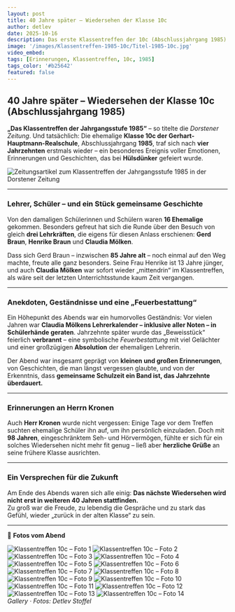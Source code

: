 ```yaml
---
layout: post
title: 40 Jahre später – Wiedersehen der Klasse 10c
author: detlev
date: 2025-10-16
description: Das erste Klassentreffen der 10c (Abschlussjahrgang 1985) – vier Jahrzehnte nach dem Schulabschluss
image: '/images/Klassentreffen-1985-10c/Titel-1985-10c.jpg'
video_embed:
tags: [Erinnerungen, Klassentreffen, 10c, 1985]
tags_color: '#b25642'
featured: false
---
```


## 40 Jahre später – Wiedersehen der Klasse 10c (Abschlussjahrgang 1985)

**„Das Klassentreffen der Jahrgangsstufe 1985“** – so titelte die *Dorstener Zeitung*. Und tatsächlich:
Die ehemalige **Klasse 10c der Gerhart-Hauptmann-Realschule**, Abschlussjahrgang **1985**, traf sich nach **vier Jahrzehnten** erstmals wieder – ein besonderes Ereignis voller Emotionen, Erinnerungen und Geschichten, das bei **Hülsdünker** gefeiert wurde.

<img src="/images/Klassentreffen-1985-10c/Zeitung.jpg" loading="lazy" alt="Zeitungsartikel zum Klassentreffen der Jahrgangsstufe 1985 in der Dorstener Zeitung">

---

### Lehrer, Schüler – und ein Stück gemeinsame Geschichte

Von den damaligen Schülerinnen und Schülern waren **16 Ehemalige** gekommen. Besonders gefreut hat sich die Runde über den Besuch von gleich **drei Lehrkräften**, die eigens für diesen Anlass erschienen: **Gerd Braun**, **Henrike Braun** und **Claudia Mölken**.  

Dass sich Gerd Braun – inzwischen **85 Jahre alt** – noch einmal auf den Weg machte, freute alle ganz besonders. Seine Frau Henrike ist 13 Jahre jünger, und auch **Claudia Mölken** war sofort wieder „mittendrin“ im Klassentreffen, als wäre seit der letzten Unterrichtsstunde kaum Zeit vergangen.

---

### Anekdoten, Geständnisse und eine „Feuerbestattung“

Ein Höhepunkt des Abends war ein humorvolles Geständnis: Vor vielen Jahren war **Claudia Mölkens Lehrerkalender – inklusive aller Noten – in Schülerhände geraten**. Jahrzehnte später wurde das „Beweisstück“ feierlich **verbrannt** – eine symbolische *Feuerbestattung* mit viel Gelächter und einer großzügigen **Absolution** der ehemaligen Lehrerin.  

Der Abend war insgesamt geprägt von **kleinen und großen Erinnerungen**, von Geschichten, die man längst vergessen glaubte, und von der Erkenntnis, dass **gemeinsame Schulzeit ein Band ist, das Jahrzehnte überdauert.**

---

### Erinnerungen an Herrn Kronen

Auch **Herr Kronen** wurde nicht vergessen: Einige Tage vor dem Treffen suchten ehemalige Schüler ihn auf, um ihn persönlich einzuladen. Doch mit **98 Jahren**, eingeschränktem Seh- und Hörvermögen, fühlte er sich für ein solches Wiedersehen nicht mehr fit genug – ließ aber **herzliche Grüße** an seine frühere Klasse ausrichten.

---

### Ein Versprechen für die Zukunft

Am Ende des Abends waren sich alle einig: **Das nächste Wiedersehen wird nicht erst in weiteren 40 Jahren stattfinden.**  
Zu groß war die Freude, zu lebendig die Gespräche und zu stark das Gefühl, wieder „zurück in der alten Klasse“ zu sein.

---

📸 **Fotos vom Abend**

<div class="gallery-box">
  <div class="gallery gallery--post">
    <img src="/images/Klassentreffen-1985-10c/1985-10c (1).jpg" loading="lazy" alt="Klassentreffen 10c – Foto 1">
    <img src="/images/Klassentreffen-1985-10c/1985-10c (2).jpg" loading="lazy" alt="Klassentreffen 10c – Foto 2">
    <img src="/images/Klassentreffen-1985-10c/1985-10c (3).jpg" loading="lazy" alt="Klassentreffen 10c – Foto 3">
    <img src="/images/Klassentreffen-1985-10c/1985-10c (4).jpg" loading="lazy" alt="Klassentreffen 10c – Foto 4">
    <img src="/images/Klassentreffen-1985-10c/1985-10c (5).jpg" loading="lazy" alt="Klassentreffen 10c – Foto 5">
    <img src="/images/Klassentreffen-1985-10c/1985-10c (6).jpg" loading="lazy" alt="Klassentreffen 10c – Foto 6">
    <img src="/images/Klassentreffen-1985-10c/1985-10c (7).jpg" loading="lazy" alt="Klassentreffen 10c – Foto 7">
    <img src="/images/Klassentreffen-1985-10c/1985-10c (8).jpg" loading="lazy" alt="Klassentreffen 10c – Foto 8">
    <img src="/images/Klassentreffen-1985-10c/1985-10c (9).jpg" loading="lazy" alt="Klassentreffen 10c – Foto 9">
    <img src="/images/Klassentreffen-1985-10c/1985-10c (10).jpg" loading="lazy" alt="Klassentreffen 10c – Foto 10">
    <img src="/images/Klassentreffen-1985-10c/1985-10c (11).jpg" loading="lazy" alt="Klassentreffen 10c – Foto 11">
    <img src="/images/Klassentreffen-1985-10c/1985-10c (12).jpg" loading="lazy" alt="Klassentreffen 10c – Foto 12">
    <img src="/images/Klassentreffen-1985-10c/1985-10c (13).jpg" loading="lazy" alt="Klassentreffen 10c – Foto 13">
    <img src="/images/Klassentreffen-1985-10c/1985-10c (14).jpg" loading="lazy" alt="Klassentreffen 10c – Foto 14">
  </div>
  <em>Gallery · Fotos: Detlev Stoffel</em>
</div>
